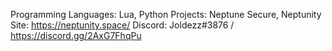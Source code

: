 Programming Languages: Lua, Python
Projects: Neptune Secure, Neptunity
Site: https://neptunity.space/
Discord: Joldezz#3876 / https://discord.gg/2AxG7FhqPu
